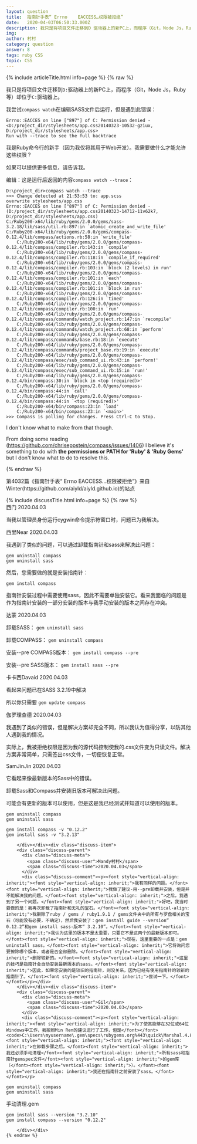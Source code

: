 ```yaml
---
layout: question
title:  指南针手表“ Errno    EACCESS…权限被拒绝”
date:   2020-04-03T06:50:33.000Z
description: 我只是将项目文件迁移到D 驱动器上的新PC上，而程序（Git，Node Js，Ruby等）却位于C 驱动器上。我尝试compass watch在编辑S...
img: 
author: 村村
category: question
answer: 8
tags: ruby CSS
topic: CSS
---
```

<div class="article-root">
  <div class="article">
    {% include articleTitle.html info=page %}
    {% raw %}
    <div class="article-content"><p><font style="vertical-align: inherit;"><font style="vertical-align: inherit;">我只是将项目文件迁移到</font></font><code>D:</code><font style="vertical-align: inherit;"><font style="vertical-align: inherit;">驱动器</font><font style="vertical-align: inherit;">上的新PC上，</font><font style="vertical-align: inherit;">而程序（Git，Node Js，Ruby等）却位于</font></font><code>C:</code><font style="vertical-align: inherit;"><font style="vertical-align: inherit;">驱动器上。</font></font></p>

<p><font style="vertical-align: inherit;"><font style="vertical-align: inherit;">我尝试</font></font><code>compass watch</code><font style="vertical-align: inherit;"><font style="vertical-align: inherit;">在编辑SASS文件后</font><font style="vertical-align: inherit;">运行</font><font style="vertical-align: inherit;">，但是遇到此错误：</font></font></p>

<pre><code>Errno::EACCES on line ["897"] of C: Permission denied - &lt;D:/project_dir/stylesheets/app.css20140323-10532-gziux, D:/project_dir/stylesheets/app.css&gt;<font></font>
Run with --trace to see the full backtrace<font></font>
</code></pre>

<p><font style="vertical-align: inherit;"><font style="vertical-align: inherit;">我是Ruby命令行的新手（因为我仅将其用于Web开发）。</font><font style="vertical-align: inherit;">我需要做什么才能允许这些权限？</font></font></p>

<p><font style="vertical-align: inherit;"><font style="vertical-align: inherit;">如果可以提供更多信息，请告诉我。</font></font></p>

<p><font style="vertical-align: inherit;"><font style="vertical-align: inherit;">编辑：这是运行后返回的内容</font></font><code>compass watch --trace</code><font style="vertical-align: inherit;"><font style="vertical-align: inherit;">：</font></font></p>

<pre><code>D:\project_dir&gt;compass watch --trace<font></font>
&gt;&gt;&gt; Change detected at 21:53:53 to: app.scss<font></font>
overwrite stylesheets/app.css<font></font>
Errno::EACCES on line ["897"] of C: Permission denied - (D:/project_dir/stylesheets/app.css20140323-14712-11v62k7, D:/project_dir/stylesheets/app.css)<font></font>
C:/Ruby200-x64/lib/ruby/gems/2.0.0/gems/sass-3.2.18/lib/sass/util.rb:897:in `atomic_create_and_write_file'<font></font>
C:/Ruby200-x64/lib/ruby/gems/2.0.0/gems/compass-0.12.4/lib/compass/actions.rb:58:in `write_file'<font></font>
    C:/Ruby200-x64/lib/ruby/gems/2.0.0/gems/compass-0.12.4/lib/compass/compiler.rb:143:in `compile'<font></font>
    C:/Ruby200-x64/lib/ruby/gems/2.0.0/gems/compass-0.12.4/lib/compass/compiler.rb:118:in `compile_if_required'<font></font>
    C:/Ruby200-x64/lib/ruby/gems/2.0.0/gems/compass-0.12.4/lib/compass/compiler.rb:103:in `block (2 levels) in run'<font></font>
    C:/Ruby200-x64/lib/ruby/gems/2.0.0/gems/compass-0.12.4/lib/compass/compiler.rb:101:in `each'<font></font>
    C:/Ruby200-x64/lib/ruby/gems/2.0.0/gems/compass-0.12.4/lib/compass/compiler.rb:101:in `block in run'<font></font>
    C:/Ruby200-x64/lib/ruby/gems/2.0.0/gems/compass-0.12.4/lib/compass/compiler.rb:126:in `timed'<font></font>
    C:/Ruby200-x64/lib/ruby/gems/2.0.0/gems/compass-0.12.4/lib/compass/compiler.rb:100:in `run'<font></font>
    C:/Ruby200-x64/lib/ruby/gems/2.0.0/gems/compass-0.12.4/lib/compass/commands/watch_project.rb:147:in `recompile'<font></font>
    C:/Ruby200-x64/lib/ruby/gems/2.0.0/gems/compass-0.12.4/lib/compass/commands/watch_project.rb:68:in `perform'<font></font>
    C:/Ruby200-x64/lib/ruby/gems/2.0.0/gems/compass-0.12.4/lib/compass/commands/base.rb:18:in `execute'<font></font>
    C:/Ruby200-x64/lib/ruby/gems/2.0.0/gems/compass-0.12.4/lib/compass/commands/project_base.rb:19:in `execute'<font></font>
    C:/Ruby200-x64/lib/ruby/gems/2.0.0/gems/compass-0.12.4/lib/compass/exec/sub_command_ui.rb:43:in `perform!'<font></font>
    C:/Ruby200-x64/lib/ruby/gems/2.0.0/gems/compass-0.12.4/lib/compass/exec/sub_command_ui.rb:15:in `run!'<font></font>
    C:/Ruby200-x64/lib/ruby/gems/2.0.0/gems/compass-0.12.4/bin/compass:30:in `block in &lt;top (required)&gt;'<font></font>
    C:/Ruby200-x64/lib/ruby/gems/2.0.0/gems/compass-0.12.4/bin/compass:44:in `call'<font></font>
    C:/Ruby200-x64/lib/ruby/gems/2.0.0/gems/compass-0.12.4/bin/compass:44:in `&lt;top (required)&gt;'<font></font>
    C:/Ruby200-x64/bin/compass:23:in `load'<font></font>
    C:/Ruby200-x64/bin/compass:23:in `&lt;main&gt;'<font></font>
&gt;&gt;&gt; Compass is polling for changes. Press Ctrl-C to Stop.<font></font>
</code></pre>

<p>I don't know what to make from that though.</p>

<p>From doing some reading (<a href="https://github.com/chriseppstein/compass/issues/1406" rel="nofollow noreferrer">https://github.com/chriseppstein/compass/issues/1406</a>) I believe it's something to do with <strong>the permissions or PATH for 'Ruby' &amp; 'Ruby Gems'</strong> but I don't know what to do to resolve this.</p></div>
    {% endraw %}
  </div>
  <p class="winter_mark">第4032篇《指南针手表“ Errno    EACCESS…权限被拒绝”》来自Winter(https://github.com/aiyld/aiyld.github.io)的站点</p>
  <div class="discuss-wrapper">
    {% include discussTitle.html info=page %}
    {% raw %}
    <div class="discuss-item">
        <div class="discuss-parent">
          <div class="discuss-meta">
            <span class="discuss-user">西门</span>
            <span class="discuss-time">2020.04.03</span>
          </div>
          <div class="discuss-comment"><p><font style="vertical-align: inherit;"><font style="vertical-align: inherit;">当我以管理员身份运行cygwin命令提示符窗口时，问题已为我解决。</font></font></p></div>
        </div></div><div class="discuss-item">
        <div class="discuss-parent">
          <div class="discuss-meta">
            <span class="discuss-user">西里Near</span>
            <span class="discuss-time">2020.04.03</span>
          </div>
          <div class="discuss-comment"><p><font style="vertical-align: inherit;"><font style="vertical-align: inherit;">我遇到了类似的问题，可以通过卸载指南针和sass来解决此问题：</font></font></p>

<pre><code>gem uninstall compass <font></font>
gem uninstall sass<font></font>
</code></pre>

<p><font style="vertical-align: inherit;"><font style="vertical-align: inherit;">然后，您需要做的就是安装指南针：</font></font></p>

<pre><code>gem install compass
</code></pre>

<p><font style="vertical-align: inherit;"><font style="vertical-align: inherit;">指南针安装过程中需要使用sass，因此不需要单独安装它。</font><font style="vertical-align: inherit;">看来我面临的问题是作为指南针安装的一部分安装的版本与我手动安装的版本之间存在冲突。</font></font></p></div>
        </div></div><div class="discuss-item">
        <div class="discuss-parent">
          <div class="discuss-meta">
            <span class="discuss-user">达蒙</span>
            <span class="discuss-time">2020.04.03</span>
          </div>
          <div class="discuss-comment"><p><font style="vertical-align: inherit;"><font style="vertical-align: inherit;">卸载SASS： </font></font><code>gem uninstall sass</code></p>

<p><font style="vertical-align: inherit;"><font style="vertical-align: inherit;">卸载COMPASS： </font></font><code>gem uninstall compass</code></p>

<p><font style="vertical-align: inherit;"><font style="vertical-align: inherit;">安装--pre COMPASS版本： </font></font><code>gem install compass --pre</code></p>

<p><font style="vertical-align: inherit;"><font style="vertical-align: inherit;">安装--pre SASS版本： </font></font><code>gem install sass --pre</code></p></div>
        </div></div><div class="discuss-item">
        <div class="discuss-parent">
          <div class="discuss-meta">
            <span class="discuss-user">卡卡西Davaid</span>
            <span class="discuss-time">2020.04.03</span>
          </div>
          <div class="discuss-comment"><p><font style="vertical-align: inherit;"><font style="vertical-align: inherit;">看起来问题已在SASS 3.2.19中解决</font></font></p>

<p><font style="vertical-align: inherit;"><font style="vertical-align: inherit;">所以你只需要  </font></font><code>gem update compass</code></p></div>
        </div></div><div class="discuss-item">
        <div class="discuss-parent">
          <div class="discuss-meta">
            <span class="discuss-user">伽罗理查德</span>
            <span class="discuss-time">2020.04.03</span>
          </div>
          <div class="discuss-comment"><p><font style="vertical-align: inherit;"><font style="vertical-align: inherit;">我遇到了类似的错误，但是解决方案却完全不同，所以我认为值得分享，以防其他人遇到我的情况。</font></font></p>

<p><font style="vertical-align: inherit;"><font style="vertical-align: inherit;">实际上，我被拒绝权限是因为我的源代码控制使我的.css文件变为只读文件。</font><font style="vertical-align: inherit;">解决方案非常简单，只需签出css文件，一切便恢复正常。</font></font></p></div>
        </div></div><div class="discuss-item">
        <div class="discuss-parent">
          <div class="discuss-meta">
            <span class="discuss-user">SamJinJin</span>
            <span class="discuss-time">2020.04.03</span>
          </div>
          <div class="discuss-comment"><p><font style="vertical-align: inherit;"><font style="vertical-align: inherit;">它看起来像最新版本的Sass中的错误。</font></font></p>

<p><font style="vertical-align: inherit;"><font style="vertical-align: inherit;">卸载Sass和Compass并安装旧版本可解决此问题。</font></font></p>

<p><font style="vertical-align: inherit;"><font style="vertical-align: inherit;">可能会有更新的版本可以使用，但是这是我已经测试并知道可以使用的版本。</font></font></p>

<pre><code>gem uninstall compass<font></font>
gem uninstall sass<font></font>
<font></font>
gem install compass -v "0.12.2"<font></font>
gem install sass -v "3.2.13"<font></font>
</code></pre></div>
        </div></div><div class="discuss-item">
        <div class="discuss-parent">
          <div class="discuss-meta">
            <span class="discuss-user">Mandy村村</span>
            <span class="discuss-time">2020.04.03</span>
          </div>
          <div class="discuss-comment"><p><font style="vertical-align: inherit;"><font style="vertical-align: inherit;">我有同样的问题。</font><font style="vertical-align: inherit;">我做了建议-用--pre卸载并安装，但是并不能解决我的问题。</font><font style="vertical-align: inherit;">之后，我遇到了另一个问题。</font><font style="vertical-align: inherit;">好吧，我当时要做的是：我再次卸载了指南针和无礼的宝石。</font><font style="vertical-align: inherit;">我删除了ruby / gems / ruby​​1.9.1 / gems文件夹中的所有与罗盘相关的宝石（可能没有必要，不确定），然后我安装了：gem install guide --version“ 0.12.2”和gem install sass-版本“ 3.2.10”。</font><font style="vertical-align: inherit;">我认为这里的版本不是太重要，只要它不是这两个的最新版本即可。</font><font style="vertical-align: inherit;">现在，这里重要的一点是：gem uninstall sass。</font><font style="vertical-align: inherit;">它将询问您要擦除哪个版本，或者是否全部删除。</font><font style="vertical-align: inherit;">删除较新的。</font><font style="vertical-align: inherit;">这里的技巧是指南针会自动安装最新版本的sass。</font><font style="vertical-align: inherit;">因此，如果您安装的是较旧的指南针，则没关系，因为已经有使用指南针的较新的指南针了。</font><font style="vertical-align: inherit;">尝试一下。</font></font></p></div>
        </div></div><div class="discuss-item">
        <div class="discuss-parent">
          <div class="discuss-meta">
            <span class="discuss-user">Gil</span>
            <span class="discuss-time">2020.04.03</span>
          </div>
          <div class="discuss-comment"><p><font style="vertical-align: inherit;"><font style="vertical-align: inherit;">为了使其能够在32位或64位Windows中工作，我按照Min Ren的建议进行了工作，但是</font></font><code>C:\Users\myusername\.gem\specs\rubygems.org%443\quick\Marshal.4.8</code><font style="vertical-align: inherit;"><font style="vertical-align: inherit;">在卸载步骤之后，</font><font style="vertical-align: inherit;">我还必须手动清理</font><font style="vertical-align: inherit;">所有sass和指南针gemspec文件</font><font style="vertical-align: inherit;">的gem库（</font><font style="vertical-align: inherit;">）。</font><font style="vertical-align: inherit;">我还在指南针之前安装了sass。</font></font></p>

<pre><code>gem uninstall compass<font></font>
gem uninstall sass<font></font>
</code></pre>

<p><font style="vertical-align: inherit;"><font style="vertical-align: inherit;">手动清理.gem</font></font></p>

<pre><code>gem install sass --version "3.2.10"<font></font>
gem install compass --version "0.12.2" <font></font>
</code></pre></div>
        </div></div>
    {% endraw %}
  </div>
<div>
